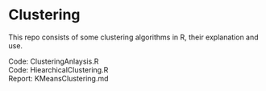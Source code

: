 # Clustering

This repo consists of some clustering algorithms in R, their explanation and use.

Code: ClusteringAnlaysis.R 	<br>
Code:	HiearchicalClustering.R 	<br>
Report: KMeansClustering.md        
